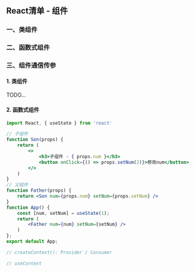 ## React清单 - 组件

### 一、类组件

### 二、函数式组件

### 三、组件通信传参
#### 1. 类组件
TODO...

#### 2. 函数式组件
```jsx
import React, { useState } from 'react'

// 子组件
function Son(props) {
    return (
        <>
            <h3>子组件 - { props.num }</h3>
            <button onClick={() => props.setNum(2)}>修改num</button>
        </>
    )
}
// 父组件
function Father(props) {
    return <Son num={props.num} setNum={props.setNum} />
}
function App() {
    const [num, setNum] = useState(1);
    return (
        <Father num={num} setNum={setNum} />
    )
};
export default App; 
```

```jsx
// createContext(): Provider / Consumer

// useContext
```